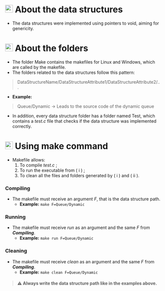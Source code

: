# <img src="https://upload.wikimedia.org/wikipedia/commons/1/19/C_Logo.png" alt="C Logo" width="25"/> About the data structures
* The data structures were implemented using pointers to void, aiming for genericity.

# <img src="https://img.icons8.com/?size=512&id=WWogVNJDSfZ5&format=png" alt="Folder icon" width="25"/> About the folders
* The folder Make contains the makefiles for Linux and Windows, which are called by the makefile.
* The folders related to the data structures follow this pattern:
> DataStructureName/DataStructureAttribute1/DataStructureAttribute2/...
>
* **Example:**
> Queue/Dynamic -> Leads to the source code of the dynamic queue
* In addition, every data structure folder has a folder named Test, which contains a *test.c* file that checks if the data structure was implemented correctly.

# <img src="https://static-00.iconduck.com/assets.00/text-x-makefile-icon-1685x2048-et76lhso.png" alt="Folder icon" width="25"/> Using make command
* Makefile allows:
    1. To compile *test.c* ;
    2. To run the executable from ( i ) ;
    3. To clean all the files and folders generated by ( i ) and ( ii ).

### Compiling
* The makefile must receive an argument *F*, that is the data structure path.
    * **Example:** `make F=Queue/Dynamic`

### Running
* The makefile must receive *run* as an argument and the same *F* from ***Compiling***.
    * **Example:** `make run F=Queue/Dynamic`

### Cleaning
* The makefile must receive *clean* as an argument and the same *F* from ***Compiling***.
    * **Example:** `make clean F=Queue/Dynamic`

>#### ⚠️ Always write the data structure path like in the examples above.